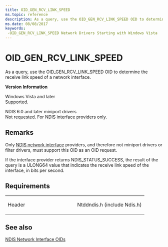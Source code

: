 ```yaml
---
title: OID_GEN_RCV_LINK_SPEED
ms.topic: reference
description: As a query, use the OID_GEN_RCV_LINK_SPEED OID to determine the receive link speed of a network interface. Version Information Windows Vista and laterSupported. NDIS 6.0 and later miniport driversNot requested. For NDIS interface providers only.
ms.date: 08/08/2017
keywords: 
 -OID_GEN_RCV_LINK_SPEED Network Drivers Starting with Windows Vista
---
```


# OID\_GEN\_RCV\_LINK\_SPEED


As a query, use the OID\_GEN\_RCV\_LINK\_SPEED OID to determine the receive link speed of a network interface.

**Version Information**

<a href="" id="windows-vista-and-later"></a>Windows Vista and later  
Supported.

<a href="" id="ndis-6-0-and-later-miniport-drivers"></a>NDIS 6.0 and later miniport drivers  
Not requested. For NDIS interface providers only.

## Remarks

Only [NDIS network interface](./ndis-network-interfaces2.md) providers, and therefore not miniport drivers or filter drivers, must support this OID as an OID request.

If the interface provider returns NDIS\_STATUS\_SUCCESS, the result of the query is a ULONG64 value that indicates the receive link speed of the interface, in bits per second.

## Requirements

<table>
<colgroup>
<col width="50%" />
<col width="50%" />
</colgroup>
<tbody>
<tr class="odd">
<td><p>Header</p></td>
<td>Ntddndis.h (include Ndis.h)</td>
</tr>
</tbody>
</table>

## See also


[NDIS Network Interface OIDs](./ndis-network-interface-oids.md)

 

